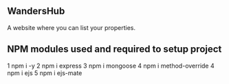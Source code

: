 ## WandersHub

A website where you can list your properties.



## NPM modules used and required to setup project  ##
1 npm i -y
2 npm i express 
3 npm i mongoose 
4 npm i method-override
4 npm i ejs
5 npm i ejs-mate

